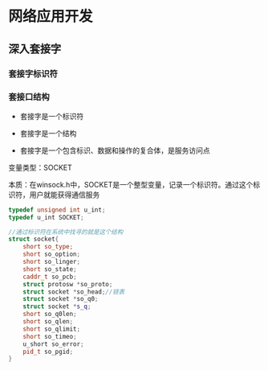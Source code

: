 # 网络应用开发

## 深入套接字

### 套接字标识符

### 套接口结构

- 套接字是一个标识符

- 套接字是一个结构

- 套接字是一个包含标识、数据和操作的复合体，是服务访问点

变量类型：SOCKET

本质：在winsock.h中，SOCKET是一个整型变量，记录一个标识符。通过这个标识符，用户就能获得通信服务

``` C++
typedef unsigned int u_int;
typedef u_int SOCKET;

//通过标识符在系统中找寻的就是这个结构
struct socket{
    short so_type;
    short so_option;
    short so_linger;
    short so_state;
    caddr_t so_pcb;
    struct protosw *so_proto;
    struct socket *so_head;//链表
    struct socket *so_q0;
    struct socket *s_q;
    short so_q0len;
    short so_qlen;
    short so_qlimit;
    short so_timeo;
    u_short so_error;
    pid_t so_pgid;
}
```